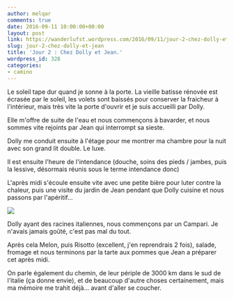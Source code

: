```yaml
---
author: melqar
comments: true
date: 2016-09-11 10:00:00+00:00
layout: post
link: https://wanderlufst.wordpress.com/2016/09/11/jour-2-chez-dolly-et-jean/
slug: jour-2-chez-dolly-et-jean
title: 'Jour 2 : Chez Dolly et Jean.'
wordpress_id: 328
categories:
- camino
---
```


Le soleil tape dur quand je sonne à la porte. La vieille batisse rénovée est écrasée par le soleil, les volets sont baissés pour conserver la fraicheur à l'intérieur, mais très vite la porte d'ouvrir et je suis accueilli par Dolly.

Elle m'offre de suite de l'eau et nous commençons à bavarder, et nous sommes vite rejoints par Jean qui interrompt sa sieste.

Dolly me conduit ensuite à l'étage pour me montrer ma chambre pour la nuit avec son grand lit double. Le luxe. 

Il est ensuite l'heure de l'intendance (douche, soins des pieds / jambes, puis la lessive, désormais réunis sous le terme intendance donc)

L'après midi s'écoule ensuite vite avec une petite bière pour luter contre la chaleur, puis une visite du jardin de Jean pendant que Dolly cuisine et nous passons par l'apéritif...

[![](http://wanderlufst.files.wordpress.com/2016/09/wp-image-1202332671jpg.jpg)](http://wanderlufst.files.wordpress.com/2016/09/wp-image-1202332671jpg.jpg)

Dolly ayant des racines italiennes, nous commençons par un Campari. Je n'avais jamais goûté, c'est pas mal du tout.

Après cela Melon, puis Risotto (excellent, j'en reprendrais 2 fois), salade, fromage et nous terminons par la tarte aux pommes que Jean a préparer cet après midi.

On parle également du chemin, de leur périple de 3000 km dans le sud de l'italie (ça donne envie), et de beaucoup d'autre choses certainement, mais ma mémoire me trahit déjà... avant d'aller se coucher.
